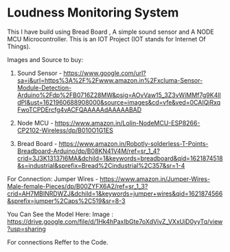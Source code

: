 # Loudness Monitoring System

This I have build using Bread Board , A simple sound sensor and A NODE MCU Microcontroller.
This is an IOT Project (IOT stands for Internet Of Things).

Images  and Source to buy:

1.    Sound Sensor - https://www.google.com/url?sa=i&url=https%3A%2F%2Fwww.amazon.in%2Fxcluma-Sensor-Module-Detection-Arduino%2Fdp%2FB0716Z28MW&psig=AOvVaw15_3Z3vWiMMf7g9K4lIdPI&ust=1621960688908000&source=images&cd=vfe&ved=0CAIQjRxqFwoTCPDErcfg4vACFQAAAAAdAAAAABAD


2.    Node MCU  - https://www.amazon.in/Lolin-NodeMCU-ESP8266-CP2102-Wireless/dp/B010O1G1ES


3.    Bread Board - https://www.amazon.in/Robotly-solderless-T-Points-Breadboard-Arduino/dp/B08KN41V4M/ref=sr_1_4?crid=3J3K13137I6MA&dchild=1&keywords=breadboard&qid=1621874518&s=industrial&sprefix=Bread%2Cindustrial%2C357&sr=1-4


For Connection:
Jumper Wires - https://www.amazon.in/Jumper-Wires-Male-female-Pieces/dp/B00ZYFX6A2/ref=sr_1_3?crid=AH7MBINRDWZJ&dchild=1&keywords=jumper+wires&qid=1621874566&sprefix=jumper%2Caps%2C519&sr=8-3

You Can See the Model Here:
Image : https://drive.google.com/file/d/1Hk4hPaxIbGte7oXdVivZ_VXxUiD0yyTq/view?usp=sharing

For connections Reffer to the Code.
